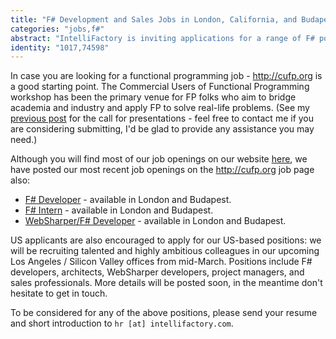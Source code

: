 ```yaml
---
title: "F# Development and Sales Jobs in London, California, and Budapest"
categories: "jobs,f#"
abstract: "IntelliFactory is inviting applications for a range of F# positions - we are seeking F# developers, architects, interns, WebSharper developers, agile development/project managers, and seasoned sales/KAM professionals.  To be considered, please send your resume and short introduction to `hr [at] intellifactory.com`."
identity: "1017,74598"
---
```

In case you are looking for a functional programming job - http://cufp.org is a good starting point. The Commercial Users of Functional Programming workshop has been the primary venue for FP folks who aim to bridge academia and industry and apply FP to solve real-life problems. (See my [previous post](//intellifactory.com/user/granicz/20100305-call-for-presentations-cufp-2010) for the call for presentations - feel free to contact me if you are considering submitting, I'd be glad to provide any assistance you may need.)

Although you will find most of our job openings on our website [here](http://www.intellifactory.com/Jobs.aspx), we have posted our most recent job openings on the http://cufp.org job page also:

 * [F# Developer](http://cufp.org/jobs/f-developer) - available in London and Budapest.
 * [F# Intern](http://cufp.org/jobs/f-intern) - available in London and Budapest.
 * [WebSharper/F# Developer](http://cufp.org/jobs/websharperf-developer) - available in London and Budapest.

US applicants are also encouraged to apply for our US-based positions: we will be recruiting talented and highly ambitious colleagues in our upcoming Los Angeles / Silicon Valley offices from mid-March. Positions include F# developers, architects, WebSharper developers, project managers, and sales professionals. More details will be posted soon, in the meantime don't hesitate to get in touch.

To be considered for any of the above positions, please send your resume and short introduction to `hr [at] intellifactory.com`.
